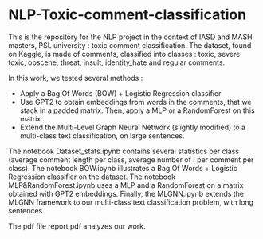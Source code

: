 # NLP-Toxic-comment-classification

This is the repository for the NLP project in the context of IASD and MASH masters, PSL university : toxic comment classification. The dataset, found on Kaggle, is made of comments, classified into classes : toxic, severe toxic, obscene, threat, insult, identity_hate and regular comments.

In this work, we tested several methods : 
- Apply a Bag Of Words (BOW) + Logistic Regression classifier
- Use GPT2 to obtain embeddings from words in the comments, that we stack in a padded matrix. Then, apply a MLP or a RandomForest on this matrix
- Extend the Multi-Level Graph Neural Network (slightly modified) to a multi-class text classification, on large sentences.

The notebook Dataset_stats.ipynb contains several statistics per class (average comment length per class, average number of ! per comment per class). 
The notebook BOW.ipynb illustrates a Bag Of Words + Logistic Regression classifier on the dataset.
The notebook MLP&RandomForest.ipynb uses a MLP and a RandomForest on a matrix obtained with GPT2 embeddings.
Finally, the MLGNN.ipynb extends the MLGNN framework to our multi-class text classification problem, with long sentences.

The pdf file report.pdf analyzes our work. 

